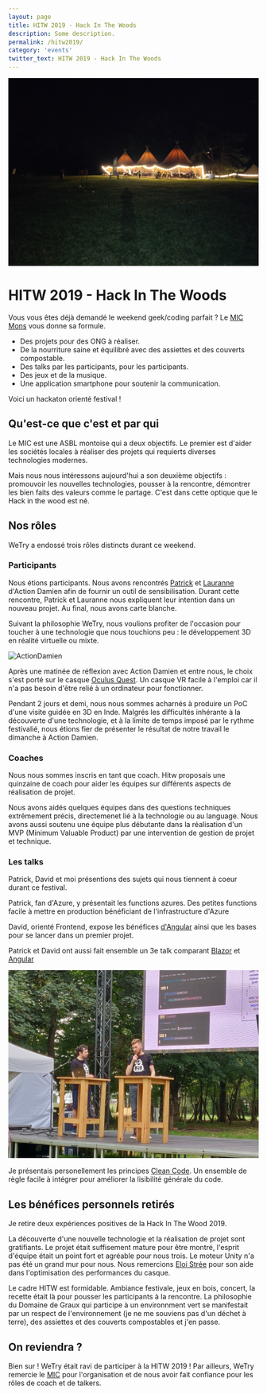 ```yaml
---
layout: page
title: HITW 2019 - Hack In The Woods
description: Some description.
permalink: /hitw2019/
category: 'events'
twitter_text: HITW 2019 - Hack In The Woods
---
```


![night](/images/HITW2019/Night.jpg)
<!-- <img src="./images/HITW2019/Night.jpg" alt="Night"> -->

# HITW 2019 - Hack In The Woods

Vous vous êtes déjà demandé le weekend geek/coding parfait ? Le [MIC Mons](https://www.mic-belgique.be/) vous donne sa formule.

* Des projets pour des ONG à réaliser.
* De la nourriture saine et équilibré avec des assiettes et des couverts compostable.
* Des talks par les participants, pour les participants.
* Des jeux et de la musique.
* Une application smartphone pour soutenir la communication.

Voici un hackaton orienté festival !

## Qu'est-ce que c'est et par qui

Le MIC est une ASBL montoise qui a deux objectifs. Le premier est d'aider les sociétés locales à réaliser des projets qui requierts diverses technologies modernes.

Mais nous nous intéressons aujourd'hui a son deuxième objectifs : promouvoir les nouvelles technologies, pousser à la rencontre, démontrer les bien faits des valeurs comme le partage. C'est dans cette optique que le Hack in the wood est né.

## Nos rôles

WeTry a endossé trois rôles distincts durant ce weekend.

### Participants

Nous étions participants. Nous avons rencontrés [Patrick](https://www.linkedin.com/in/patrick-suykerbuyk-b67055185/) et [Lauranne](https://www.linkedin.com/in/lauranne-paris-antelo-492844b4/) d'Action Damien afin de fournir un outil de sensibilisation. Durant cette rencontre, Patrick et Lauranne nous expliquent leur intention dans un nouveau projet. Au final, nous avons carte blanche.

Suivant la philosophie WeTry, nous voulions profiter de l'occasion pour toucher à une technologie que nous touchions peu : le développement 3D en réalité virtuelle ou mixte.

![ActionDamien](/images/HITW2019/ActionDamien.jpg)

Après une matinée de réflexion avec Action Damien et entre nous, le choix s'est porté sur le casque [Oculus Quest](https://www.oculus.com/quest/?locale=fr_FR). Un casque VR facile à l'emploi car il n'a pas besoin d'être relié à un ordinateur pour fonctionner.

Pendant 2 jours et demi, nous nous sommes acharnés à produire un PoC d'une visite guidée en 3D en Inde. Malgrés les difficultés inhérante à la découverte d'une technologie, et à la limite de temps imposé par le rythme festivalié, nous étions fier de présenter le résultat de notre travail le dimanche à Action Damien.

### Coaches

Nous nous sommes inscris en tant que coach. Hitw proposais une quinzaine de coach pour aider les équipes sur différents aspects de réalisation de projet.

Nous avons aidés quelques équipes dans des questions techniques extrêmement précis, directemenet lié à la technologie ou au language.
Nous avons aussi soutenu une équipe plus débutante dans la réalisation d'un MVP (Minimum Valuable Product) par une intervention de gestion de projet et technique.

### Les talks

Patrick, David et moi présentions des sujets qui nous tiennent à coeur durant ce festival.

Patrick, fan d'Azure, y présentait les functions azures. Des petites functions facile à mettre en production bénéficiant de l'infrastructure d'Azure

David, orienté Frontend, expose les bénéfices [d'Angular](https://angular.io) ainsi que les bases pour se lancer dans un premier projet.

Patrick et David ont aussi fait ensemble un 3e talk comparant [Blazor](https://dotnet.microsoft.com/apps/aspnet/web-apps/blazor) et [Angular](https://angular.io)

![BlazorAngular](/images/HITW2019/BlazorAngular.jpg)

Je présentais personellement les principes [Clean Code](https://www.oreilly.com/library/view/clean-code/9780136083238/). Un ensemble de règle facile à intégrer pour améliorer la lisibilité générale du code.

## Les bénéfices personnels retirés

Je retire deux expériences positives de la Hack In The Wood 2019.

La découverte d'une nouvelle technologie et la réalisation de projet sont gratifiants. Le projet était suffisement mature pour être montré, l'esprit d'équipe était un point fort et agréable pour nous trois. Le moteur Unity n'a pas été un grand mur pour nous. Nous remercions [Eloi Strée](https://www.linkedin.com/in/eloistree/?originalSubdomain=be) pour son aide dans l'optimisation des performances du casque.

Le cadre HITW est formidable. Ambiance festivale, jeux en bois, concert, la recette était là pour pousser les participants à la rencontre. La philosophie du Domaine de Graux qui participe à un environnment vert se manifestait par un respect de l'environnement (je ne me souviens pas d'un déchet à terre), des assiettes et des couverts compostables et j'en passe.

## On reviendra ?

Bien sur ! WeTry était ravi de participer à la HITW 2019 ! Par ailleurs, WeTry remercie le [MIC](http://www.mic-belgique.be) pour l'organisation et de nous avoir fait confiance pour les rôles de coach et de talkers.
